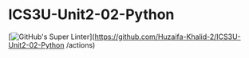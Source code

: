 # ICS3U-Unit2-02-Python

[![GitHub's Super Linter](https://github.com/Huzaifa-Khalid-2/ICS3U-Unit2-02-Python/workflows/GitHub's%20Super%20Linter/badge.svg)](https://github.com/Huzaifa-Khalid-2/ICS3U-Unit2-02-Python /actions) 
